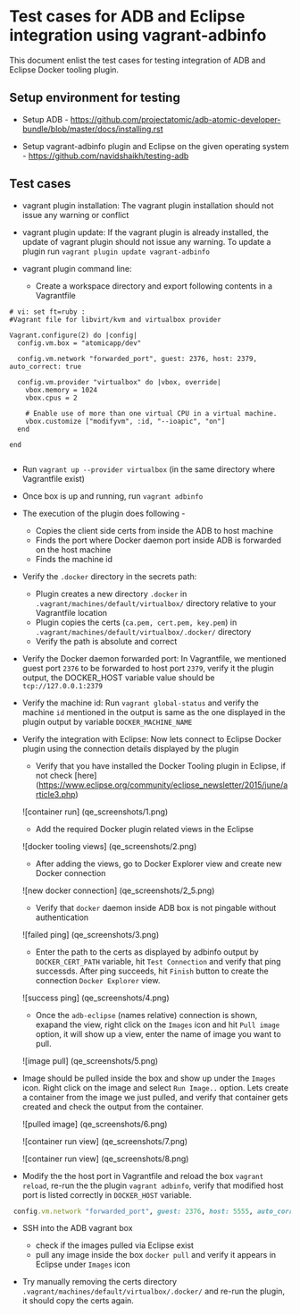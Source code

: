 Test cases for ADB and Eclipse integration using vagrant-adbinfo
================================================================

This document enlist the test cases for testing integration of ADB and Eclipse Docker tooling plugin.

Setup environment for testing
-----------------------------

- Setup ADB - <https://github.com/projectatomic/adb-atomic-developer-bundle/blob/master/docs/installing.rst>

- Setup vagrant-adbinfo plugin and Eclipse on the given operating system - https://github.com/navidshaikh/testing-adb

Test cases
----------

- vagrant plugin installation: The vagrant plugin installation should not issue any warning or conflict

- vagrant plugin update: If the vagrant plugin is already installed, the update of vagrant plugin should not issue any warning.
  To update a plugin run `vagrant plugin update vagrant-adbinfo`

- vagrant plugin command line: 
  - Create a workspace directory and export following contents in a Vagrantfile

```
# vi: set ft=ruby :
#Vagrant file for libvirt/kvm and virtualbox provider

Vagrant.configure(2) do |config|
  config.vm.box = "atomicapp/dev"

  config.vm.network "forwarded_port", guest: 2376, host: 2379, auto_correct: true

  config.vm.provider "virtualbox" do |vbox, override|
    vbox.memory = 1024
    vbox.cpus = 2

    # Enable use of more than one virtual CPU in a virtual machine.
    vbox.customize ["modifyvm", :id, "--ioapic", "on"]
  end

end
  
```
 
  - Run `vagrant up --provider virtualbox` (in the same directory where Vagrantfile exist)

  - Once box is up and running, run `vagrant adbinfo`
  - The execution of the plugin does following - 
     - Copies the client side certs from inside the ADB to host machine
     - Finds the port where Docker daemon port inside ADB is forwarded on the host machine
     - Finds the machine id

- Verify the `.docker` directory in the secrets path: 
  - Plugin creates a new directory `.docker` in `.vagrant/machines/default/virtualbox/` directory relative to your Vagrantfile location
  - Plugin copies the certs (`ca.pem, cert.pem, key.pem`) in `.vagrant/machines/default/virtualbox/.docker/` directory
  - Verify the path is absolute and correct

- Verify the Docker daemon forwarded port:
  In Vagrantfile, we mentioned guest port `2376` to be forwarded to host port `2379`, verify it the plugin output, the DOCKER_HOST variable value should be `tcp://127.0.0.1:2379`

- Verify the machine id:
  Run `vagrant global-status` and verify the machine `id` mentioned in the output is same as the one displayed in the plugin output by variable `DOCKER_MACHINE_NAME`

- Verify the integration with Eclipse: Now lets connect to Eclipse Docker plugin using the connection details displayed by the plugin
  - Verify that you have installed the Docker Tooling plugin in Eclipse, if not check [here] (<https://www.eclipse.org/community/eclipse_newsletter/2015/june/article3.php>)
  
  ![container run] (qe_screenshots/1.png)

  - Add the required Docker plugin related views in the Eclipse
  
  ![docker tooling views] (qe_screenshots/2.png)

  - After adding the views, go to Docker Explorer view and create new Docker connection

  ![new docker connection] (qe_screenshots/2_5.png)

  - Verify that `docker` daemon inside ADB box is not pingable without authentication

  ![failed ping] (qe_screenshots/3.png)

  - Enter the path to the certs as displayed by adbinfo output by `DOCKER_CERT_PATH` variable, hit `Test Connection`  and verify that ping successds. After ping succeeds, hit `Finish` button to create the connection `Docker Explorer` view.

  ![success ping] (qe_screenshots/4.png)

  - Once the `adb-eclipse` (names relative) connection is shown, exapand the view, right click on the `Images` icon and hit `Pull image` option, it will show up a view, enter the name of image you want to pull.
  
  ![image pull] (qe_screenshots/5.png)

- Image should be pulled inside the box and show up under the `Images` icon. Right click on the image and select `Run Image..` option. Lets create a container from the image we just pulled, and verify that container gets created and check the output from the container.

  ![pulled image] (qe_screenshots/6.png)
  
  ![container run view] (qe_screenshots/7.png)
  
  ![container run view] (qe_screenshots/8.png)

- Modify the the host port in Vagrantfile and reload the box `vagrant reload`, re-run the the plugin `vagrant adbinfo`, verify that modified host port is listed correctly in `DOCKER_HOST` variable.

```ruby
 config.vm.network "forwarded_port", guest: 2376, host: 5555, auto_correct: true
```

- SSH into the ADB vagrant box
   - check if the images pulled via Eclipse exist
   - pull any image inside the box `docker pull` and verify it appears in Eclipse under `Images` icon

- Try manually removing the certs directory `.vagrant/machines/default/virtualbox/.docker/` and re-run the plugin, it should copy the certs again.
